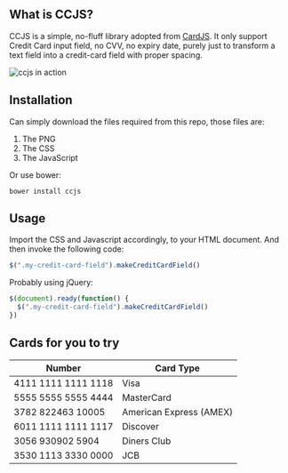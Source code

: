 ## What is CCJS?

CCJS is a simple, no-fluff library adopted from [CardJS](https://cardjs.co.uk/).
It only support Credit Card input field, no CVV, no expiry date, purely just to
transform a text field into a credit-card field with proper spacing.

![ccjs in action](https://cloud.githubusercontent.com/assets/166730/11923261/851ca5c4-a7d3-11e5-8b94-02ccc302d661.png)

## Installation

Can simply download the files required from this repo, those files are:

1. The PNG
2. The CSS
3. The JavaScript

Or use bower:

```
bower install ccjs
```

## Usage

Import the CSS and Javascript accordingly, to your HTML document. And then
invoke the following code:

```javascript
$(".my-credit-card-field").makeCreditCardField()
```

Probably using jQuery:

```javascript
$(document).ready(function() {
  $(".my-credit-card-field").makeCreditCardField()
})
```

## Cards for you to try

| Number              | Card Type               |
|---------------------|-------------------------|
| 4111 1111 1111 1118 | Visa                    |
| 5555 5555 5555 4444 | MasterCard              |
| 3782 822463 10005   | American Express (AMEX) |
| 6011 1111 1111 1117 | Discover                |
| 3056 930902 5904    | Diners Club             |
| 3530 1113 3330 0000 | JCB                     |

